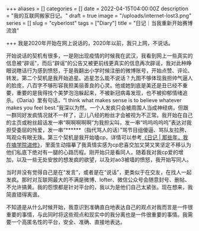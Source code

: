 +++
aliases = []
categories = []
date = 2022-04-15T04:00:00Z
description = "我的互联网搬家日记。"
draft = true
image = "/uploads/internet-lost3.png"
series = []
slug = "cyberlost"
tags = ["Diary"]
title = "日记｜当我重新开始赛博流浪"

+++
我是2020年开始在网上说话的，2020年以前，我只上网，不说话。

开始说话的契机有很多，一是刚出现疫情的时候我在武汉，我看到网上一些真实的信息被“辟谣”，而后“辟谣”的公告又被更前线更真实的信息再次辟谣，我对此种睁眼说瞎话行为感到愤怒，于是我翻出小学时候注册的微博账号，开始点赞、评论、转发。第二个契机是我开始追星。追星怎么能不说话？九图不够体现我担帅气逼人的脸庞，八百字不够形容我担美丽善良的心灵。他或她到底是美还是丑已经不重要，重要的是我得找个美梦泡泡躲起来，不被新冠病毒发现，也不被抑郁情绪追杀。《Daria》里有句话，“I think what makes sense is to believe whatever makes you feel best.”我深以为然。一个人发疯只会被周围人当成神经病，但跟一群同好发疯情况就不一样了，正儿八经的粉丝才会被视为不正常。我开始在自己的主页或粉丝超话发一串“啊啊啊啊啊”为我担尖叫，发一串“呜呜呜呜呜”表达对我担受委屈的怜爱，发一串“******（指代骂人的话）”骂节目组傻逼、骂队友拉胯、骂观众有眼无珠。第三个契机是我开始嗑cp，详情可以参考[《日记 | 那些年，我在嗑学院进修》](https://hugo-missingid.vercel.app/p/couple/)，里面生动描摹了我真情实感为cp悲喜交加又哭又笑坚定不移认为他们私底下绝对有一腿的心路历程。刚开始只是看同人，随着我对我cp爱的增加，以及一些无处安放的想发疯的欲望，以及对ao3被墙的愤怒，我开始写同人。

当时并没有觉得自己是在“发言”，或者是在“说话”，更类似于在交友，在找人一起发疯。那时对互联网最大的不满是微博、lofter、微信公众号会随意封号、删帖、不允许搞黄。我的怨恨都是针对平台的，我以为是他们自己太紧张。现在想来，我简直错得离谱。

不知道是从什么时候开始，我意识到准确直白地表达自己的观点对我而言是一件很重要的事情，与此同时将这些观点和现实中的我分离也是一件很重要的事情。我需要一个高匿名性的平台，安全、准确、直接地表达。